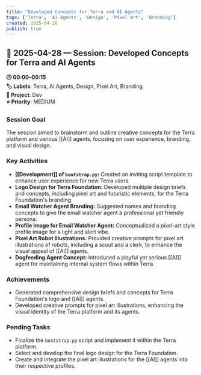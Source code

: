 ```yaml
---
title: "Developed Concepts for Terra and AI Agents"
tags: ['Terra', 'Ai Agents', 'Design', 'Pixel Art', 'Branding']
created: 2025-04-28
publish: true
---
```


## 📅 2025-04-28 — Session: Developed Concepts for Terra and AI Agents

**🕒 00:00–00:15**  
**🏷️ Labels**: Terra, Ai Agents, Design, Pixel Art, Branding  
**📂 Project**: Dev  
**⭐ Priority**: MEDIUM  


### Session Goal
The session aimed to brainstorm and outline creative concepts for the Terra platform and various [[AI]] agents, focusing on user experience, branding, and visual design.

### Key Activities
- **[[Development]] of `bootstrap.py`:** Created an inviting script template to enhance user experience for new Terra users.
- **Logo Design for Terra Foundation:** Developed multiple design briefs and concepts, including pixel art and futuristic elements, for the Terra Foundation's branding.
- **Email Watcher Agent Branding:** Suggested names and branding concepts to give the email watcher agent a professional yet friendly persona.
- **Profile Image for Email Watcher Agent:** Conceptualized a pixel-art style profile image for a light and alert vibe.
- **Pixel Art Robot Illustrations:** Provided creative prompts for pixel art illustrations of robots, including a scout and a clerk, to enhance the visual appeal of [[AI]] agents.
- **Dogfeeding Agent Concept:** Introduced a playful yet serious [[AI]] agent for maintaining internal system flows within Terra.

### Achievements
- Generated comprehensive design briefs and concepts for Terra Foundation's logo and [[AI]] agents.
- Developed creative prompts for pixel art illustrations, enhancing the visual identity of the Terra platform and its agents.

### Pending Tasks
- Finalize the `bootstrap.py` script and implement it within the Terra platform.
- Select and develop the final logo design for the Terra Foundation.
- Create and integrate the pixel art illustrations for the [[AI]] agents into their respective profiles.
